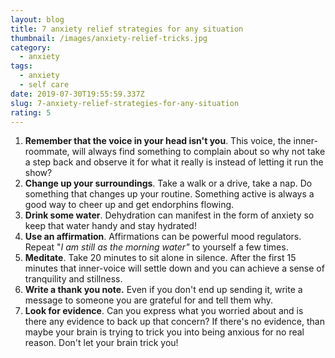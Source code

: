 ```yaml
---
layout: blog
title: 7 anxiety relief strategies for any situation
thumbnail: /images/anxiety-relief-tricks.jpg
category:
  - anxiety
tags:
  - anxiety
  - self care
date: 2019-07-30T19:55:59.337Z
slug: 7-anxiety-relief-strategies-for-any-situation
rating: 5
---
```

1.  **Remember that the voice in your head isn't you**. This voice, the inner-roommate, will always find something to complain about so why not take a step back and observe it for what it really is instead of letting it run the show?
2. **Change up your surroundings**. Take a walk or a drive, take a nap. Do something that changes up your routine. Something active is always a good way to cheer up and get endorphins flowing.
3. **Drink some water**. Dehydration can manifest in the form of anxiety so keep that water handy and stay hydrated!
4. **Use an affirmation**. Affirmations can be powerful mood regulators. Repeat "_I am still as the morning water"_ to yourself a few times.
5. **Meditate**. Take 20 minutes to sit alone in silence. After the first 15 minutes that inner-voice will settle down and you can achieve a sense of tranquility and stillness.
6. **Write a thank you note.** Even if you don't end up sending it, write a message to someone you are grateful for and tell them why.
7. **Look for evidence**. Can you express what you worried about and is there any evidence to back up that concern? If there's no evidence, than maybe your brain is trying to trick you into being anxious for no real reason. Don't let your brain trick you!
